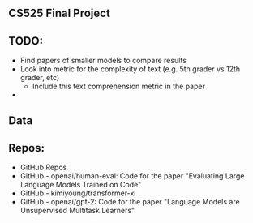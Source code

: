 ## CS525 Final Project

## TODO:

- Find papers of smaller models to compare results
- Look into metric for the complexity of text (e.g. 5th grader vs 12th grader, etc)
	- Include this text comprehension metric in the paper
-

## Data

## Repos:

- GitHub Repos
- GitHub - openai/human-eval: Code for the paper "Evaluating Large Language Models Trained on Code"
- GitHub - kimiyoung/transformer-xl
- GitHub - openai/gpt-2: Code for the paper "Language Models are Unsupervised Multitask Learners"
